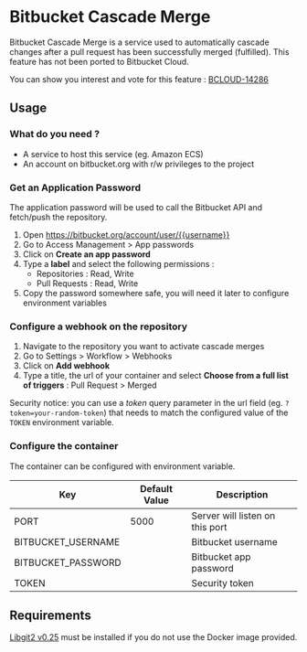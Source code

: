 # Bitbucket Cascade Merge

Bitbucket Cascade Merge is a service used to automatically cascade changes
after a pull request has been successfully merged (fulfilled). This feature
has not been ported to Bitbucket Cloud.

You can show you interest and vote for this feature :
[BCLOUD-14286](https://jira.atlassian.com/browse/BCLOUD-14286)

## Usage

### What do you need ?

* A service to host this service (eg. Amazon ECS)
* An account on bitbucket.org with r/w privileges to the project

### Get an Application Password

The application password will be used to call the Bitbucket API and fetch/push
the repository.

1. Open https://bitbucket.org/account/user/{{username}}
2. Go to Access Management > App passwords
3. Click on **Create an app password**
4. Type a **label** and select the following permissions :
   * Repositories : Read, Write
   * Pull Requests : Read, Write
5. Copy the password somewhere safe, you will need it later to configure
   environment variables

### Configure a webhook on the repository

1. Navigate to the repository you want to activate cascade merges
2. Go to Settings > Workflow > Webhooks
3. Click on **Add webhook**
4. Type a title, the url of your container and select
   **Choose from a full list of triggers** : Pull Request > Merged

Security notice: you can use a *token* query parameter in the url field
(eg. `?token=your-random-token`) that needs to match the configured value
of the `TOKEN` environment variable.

### Configure the container

The container can be configured with environment variable.

Key | Default Value | Description
--- | --- | ---
PORT | 5000 | Server will listen on this port
BITBUCKET_USERNAME | | Bitbucket username
BITBUCKET_PASSWORD | | Bitbucket app password
TOKEN | | Security token

## Requirements

[Libgit2 v0.25](https://github.com/libgit2/libgit2/archive/v0.25.0.tar.gz)
must be installed if you do not use the Docker image provided.

